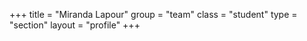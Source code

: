 +++
title = "Miranda Lapour"
group = "team"
class = "student"
type = "section"
layout = "profile"
+++
